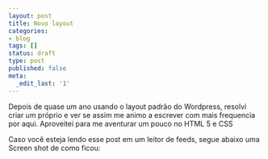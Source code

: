 ```yaml
---
layout: post
title: Novo layout
categories:
- blog
tags: []
status: draft
type: post
published: false
meta:
  _edit_last: '1'
---
```

Depois de quase um ano usando o layout padrão do Wordpress, resolvi criar um próprio e ver se assim me animo a escrever com mais frequencia por aqui.
Aproveitei para me aventurar um pouco no HTML 5 e CSS

Caso você esteja lendo esse post em um leitor de feeds, segue abaixo uma Screen shot de como ficou:
